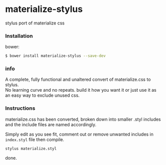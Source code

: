 # materialize-stylus
stylus port of materialize css

### Installation

bower:
```sh
$ bower install materialize-stylus --save-dev
```

### info
A complete, fully functional and unaltered convert of materialize.css to stylus.  
No learning curve and no repeats. build it how you want it or just use it as an easy way to exclude unused css.

### Instructions
materialize.css has been converted, broken down into smaller .styl includes and the include files are named accordingly.

Simply edit as you see fit, comment out or remove unwanted includes in `index.styl` file then compile.

````
stylus materialize.styl 
````

done.
